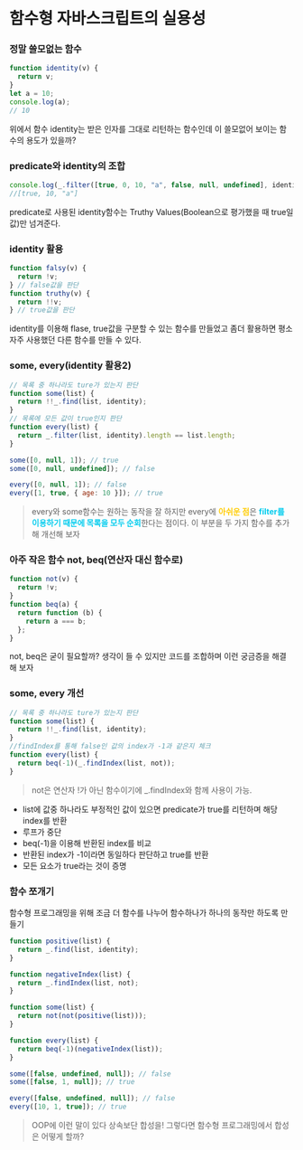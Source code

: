 # 함수형 자바스크립트의 실용성

### **정말 쓸모없는 함수**

```javascript
function identity(v) {
  return v;
}
let a = 10;
console.log(a);
// 10
```

위에서 함수 identity는 받은 인자를 그대로 리턴하는 함수인데 이 쓸모없어 보이는 함수의 용도가 있을까?

### **predicate와 identity의 조합**

```javascript
console.log(_.filter([true, 0, 10, "a", false, null, undefined], identity));
//[true, 10, "a"]
```

predicate로 사용된 identity함수는 Truthy Values(Boolean으로 평가했을 때 true일 값)만 넘겨준다.

### **identity 활용**

```javascript
function falsy(v) {
  return !v;
} // false값을 판단
function truthy(v) {
  return !!v;
} // true값을 판단
```

identity를 이용해 flase, true값을 구분할 수 있는 함수를 만들었고 좀더 활용하면 평소 자주 사용했던 다른 함수를 만들 수 있다.

### **some, every(identity 활용2)**

```javascript
// 목록 중 하나라도 ture가 있는지 판단
function some(list) {
  return !!_.find(list, identity);
}
// 목록에 모든 값이 true인지 판단
function every(list) {
  return _.filter(list, identity).length == list.length;
}

some([0, null, 1]); // true
some([0, null, undefined]); // false

every([0, null, 1]); // false
every([1, true, { age: 10 }]); // true
```

> every와 some함수는 원하는 동작을 잘 하지만 every에 <span style="color:#ffcc00">**아쉬운 점**</span>은 <span style="color:#00CCEE">**filter를 이용하기 때문에 목록을 모두 순회**</span>한다는 점이다. 이 부분을 두 가지 함수를 추가해 개선해 보자

### **아주 작은 함수 not, beq(연산자 대신 함수로)**

```javascript
function not(v) {
  return !v;
}
function beq(a) {
  return function (b) {
    return a === b;
  };
}
```

not, beq은 굳이 필요할까? 생각이 들 수 있지만 코드를 조합하며 이런 궁금증을 해결해 보자

### **some, every 개선**

```javascript
// 목록 중 하나라도 ture가 있는지 판단
function some(list) {
  return !!_.find(list, identity);
}
//findIndex를 통해 false인 값의 index가 -1과 같은지 체크
function every(list) {
  return beq(-1)(_.findIndex(list, not));
}
```

> not은 연산자 !가 아닌 함수이기에 \_.findIndex와 함께 사용이 가능.

- list에 값중 하나라도 부정적인 값이 있으면 predicate가 true를 리턴하며 해당 index를 반환
- 루프가 중단
- beq(-1)을 이용해 반환된 index를 비교
- 반환된 index가 -1이라면 동일하다 판단하고 true를 반환
- 모든 요소가 true라는 것이 증명

### **함수 쪼개기**

함수형 프로그래밍을 위해 조금 더 함수를 나누어 함수하나가 하나의 동작만 하도록 만들기

```javascript
function positive(list) {
  return _.find(list, identity);
}

function negativeIndex(list) {
  return _.findIndex(list, not);
}

function some(list) {
  return not(not(positive(list)));
}

function every(list) {
  return beq(-1)(negativeIndex(list));
}

some([false, undefined, null]); // false
some([false, 1, null]); // true

every([false, undefined, null]); // false
every([10, 1, true]); // true
```

> OOP에 이런 말이 있다 상속보단 합성을! 그렇다면 함수형 프로그래밍에서 합성은 어떻게 할까?
